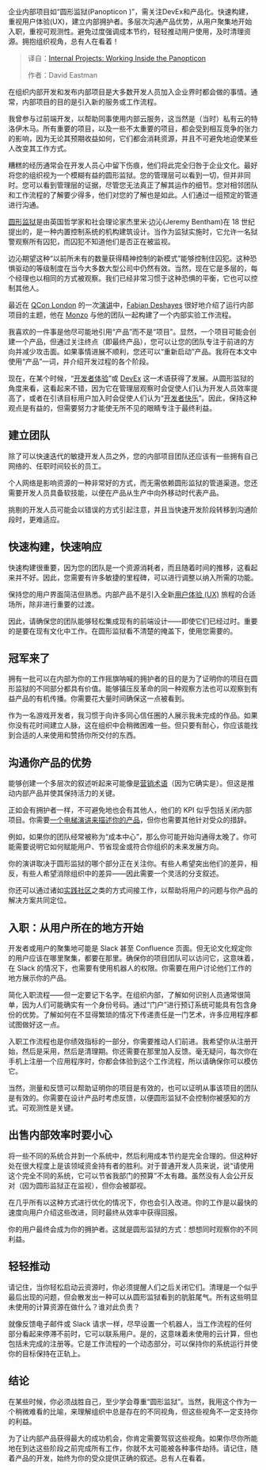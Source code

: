 <!--
title: 内部项目：在圆形监狱中工作
cover: https://cdn.thenewstack.io/media/2025/04/b8b5aa26-internal-projects-panopticon-2.jpg
summary: 企业内部项目如“圆形监狱(Panopticon)”，需关注DevEx和产品化。快速构建，重视用户体验(UX)，建立内部拥护者。多层次沟通产品优势，从用户聚集地开始入职，重视可观测性。避免过度强调成本节约，轻轻推动用户使用，及时清理资源。拥抱组织视角，总有人在看着！
-->

企业内部项目如“圆形监狱(Panopticon )”，需关注DevEx和产品化。快速构建，重视用户体验(UX)，建立内部拥护者。多层次沟通产品优势，从用户聚集地开始入职，重视可观测性。避免过度强调成本节约，轻轻推动用户使用，及时清理资源。拥抱组织视角，总有人在看着！

> 译自：[Internal Projects: Working Inside the Panopticon](https://thenewstack.io/internal-projects-working-inside-the-panopticon/)
> 
> 作者：David Eastman

在组织内部开发和发布内部项目是大多数开发人员加入企业界时都会做的事情。通常，内部项目的目的是引入新的服务或工作流程。

我曾参与过前端开发，以帮助同事使用内部云服务，这当然是（当时）私有云的特洛伊木马。所有重要的项目，以及一些不太重要的项目，都会受到相互竞争的张力的影响，因为无论其预期收益如何，它们都会消耗资源，并且不可避免地迫使某些人改变其工作方式。

糟糕的经历通常会在开发人员心中留下伤痕，他们将此完全归咎于企业文化。最好将您的组织视为一个模糊有益的圆形监狱。您的管理层可以看到一切，但并非同时。您可以看到管理层的证据，尽管您无法真正了解其运作的细节。您对相邻团队和工作流程的了解要少得多，他们对您的了解也是如此。人们通过一组预定的管道进行沟通。

[圆形监狱](https://www.ucl.ac.uk/bentham-project/about-jeremy-bentham/panopticon)是由英国哲学家和社会理论家杰里米·边沁(Jeremy Bentham)在 18 世纪提出的，是一种内置控制系统的机构建筑设计。当作为监狱实施时，它允许一名狱警观察所有囚犯，而囚犯不知道他们是否正在被监视。

边沁期望这种“以前所未有的数量获得精神控制的新模式”能够控制住囚犯。这种恐惧驱动的等级制度在当今大多数大型公司中仍然有效。当然，现在它是多层的，每个经理也以相同的方式被观察。我们已经非常习惯于这种恐惧的平衡，它也可以控制其他人。

最近在 [QCon London](https://qconlondon.com/) 的一次[演讲](https://qconlondon.com/presentation/apr2025/achieve-optimal-efficiency-your-developer-experience-teams)中，[Fabian Deshayes](https://www.linkedin.com/in/fabiendeshayes/) 很好地介绍了运行内部项目的主题，他在 [Monzo](https://monzo.com/) 与他的团队一起构建了一个内部实验工作流程。

我喜欢的一件事是他尽可能地引用“产品”而不是“项目”。显然，一个项目可能会创建一个产品，但通过关注终点（即最终产品），您可以让您的团队专注于前进的方向并减少攻击面。如果事情进展不顺利，您还可以“重新启动”产品。我将在本文中使用“产品”一词，并介绍开发过程的各个阶段。

现在，在某个时候，“[开发者体验](https://thenewstack.io/7-reasons-why-developer-experience-is-a-strategic-priority/)”或 [DevEx](https://thenewstack.io/how-a-devex-initiative-aims-to-save-500000-developer-hours/) 这一术语获得了发展。从圆形监狱的角度来看，这看起来不错，因为它在管理层观察时会促使人们认为开发人员效率提高了，或者在引诱目标用户加入时会促使人们认为“[开发者快乐](https://thenewstack.io/measure-developer-joy-not-developer-productivity-atlassian-says/)”。因此，保持这种观点是有益的，但需要努力才能使无所不见的眼睛专注于最终利益。

## 建立团队

除了可以快速迭代的敏捷开发人员之外，您的内部项目团队还应该有一些拥有自己网络的、任职时间较长的员工。

个人网络是影响资源的一种非常好的方式，而无需依赖圆形监狱的管道渠道。您还需要开发人员具备软技能，以便在产品从生产中向外移动时代表产品。

挑剔的开发人员可能会以错误的方式引起注意，并且当快速开发阶段转移到沟通阶段时，更难适应。

## 快速构建，快速响应

快速构建很重要，因为您的团队是一个资源消耗者，而且随着时间的推移，这看起来并不好。因此，您需要有许多敏捷的里程碑，可以进行调整以纳入所需的功能。

保持您的用户界面简洁但熟悉。内部产品不是引入全新[用户体验 (UX)](https://thenewstack.io/the-power-of-prototyping-in-user-experience-design/) 旅程的合适场所，除非进行重要的过渡。

因此，请确保您的团队能够轻松集成现有的前端设计——即使它们已经过时。重要的是要在现有文化中工作。在圆形监狱看不清楚的掩盖下，使用您需要的。

## 冠军来了

拥有一批可以在内部为你的工作摇旗呐喊的拥护者的目的是为了证明你的项目在圆形监狱的不同部分都具有价值。能够镇压反革命的同一种观察方法也可以观察到有益产品的有机传播。你需要花大量时间确保这一点被看到。

作为一名游戏开发者，我习惯于向许多同心信任圈的人展示我未完成的作品。如果你没有花时间建立人脉，这在组织中会稍微困难一些。但只要有耐心，你应该能找到合适的人来使用和赞扬你所交付的东西。

## 沟通你产品的优势

能够创建一个多层次的叙述听起来可能像是[营销术语](https://thenewstack.io/entrepreneurship-for-engineers-do-engineers-hate-marketing/)（因为它确实是）。但这是推动内部产品并使其保持活力的关键。

正如会有拥护者一样，不可避免地也会有其他人，他们的 KPI 似乎包括关闭内部项目。你需要[一个电梯演讲来描述你的产品](https://thenewstack.io/entrepreneurship-for-engineers-how-do-you-tell-your-story/)，但你也需要其他针对受众的措辞。

例如，如果你的团队经常被称为“成本中心”，那么你可能开始沟通得太晚了。你可能需要说明它如何赋能用户、节省现金或符合你组织的未来发展方向。

你的演讲取决于圆形监狱的哪个部分正在关注你。有些人希望突出他们的差异，相反，有些人希望消除组织中的差异——因此需要一个灵活的分支叙述。

你还可以通过诸如[实践社区](https://thenewstack.io/developers-need-a-community-of-practice-and-wikis-still-work/)之类的方式间接工作，以帮助将用户的问题与你产品的解决方案共同定位。

## 入职：从用户所在的地方开始

开发者或用户的聚集地可能是 Slack 甚至 Confluence 页面。但无论文化规定你的用户应该在哪里聚集，都要在那里。确保你的项目团队可以访问它，这意味着，在 Slack 的情况下，也需要有使用机器人的权限。你需要在用户讨论他们工作的地方展示你的产品。

简化入职流程——但一定要记下名字。在组织内部，了解如何识别人员通常很简单，因为人们可能确实有一个身份号码。通过“门户”进行预订系统可能具有包含身份的优势。了解如何在不显得繁琐的情况下传递责任是一门艺术，许多应用程序都试图做好这一点。

入职工作流程也是你绩效指标的一部分，你需要推动人们前进。我希望你从注册开始，然后是采用，然后是清理期。你还需要在那里加入反馈。毫无疑问，每次你在手机上注册一个应用程序时，你都会体验到这个工作流程，所以请确保你可以模仿它。

当然，测量和反馈可以帮助证明你的项目是有效的，也可以证明从事该项目的团队是有效的。你需要在设计产品时考虑反馈，以便圆形监狱不会控制你被感知的方式。可观测性是关键。

## 出售内部效率时要小心

将一些不同的系统合并到一个系统中，然后利用成本节约是完全合理的。但这种好处在很大程度上是该领域资金持有者的胜利。对于普通开发人员来说，说“请使用这个完全不同的系统，它可以节省我部门的预算”不太有趣。虽然没有人会公开反对（因为圆形监狱正在监视），但你会被鄙视。

在几乎所有以这种方式进行优化的情况下，你也会引入改进。你的工作是以最快的速度向用户介绍这些改进，同时最终从效率中获得回报。

你的用户最终会成为你的拥护者。这就是圆形监狱的方式：想想同时观察你的不同利益。

## 轻轻推动

请记住，当你轻松启动云资源时，你必须提醒人们之后关闭它们。清理是一个似乎最后出现的问题，但会散发出一种可以从圆形监狱看到的肮脏尾气。所有这些明显未使用的计算资源在做什么？谁对此负责？

就像反馈电子邮件或 Slack 请求一样，尽早设置一个机器人，当工作流程的任何部分看起来停滞不前时，它可以联系用户。是的，这意味着未使用的云计算，但也包括未完成的注册等。它是工作流程的一个动态部分，可以保持你的系统运行并使你的目标保持在正轨上。

## 结论
在某些时候，你必须战胜自己，至少学会尊重“圆形监狱”。当然，我用这个作为一个稍微难看的比喻，来理解组织中总是存在的不同视角，但这些视角不一定支持你的利益。

为了让内部产品获得最大的成功机会，你肯定需要驾驭这些视角。如果你尽你所能地在到达这些阶段之前完成所有工作，你就不太可能被各种事件劫持。请记住，随着产品的开发，始终为你的受众提供正确的叙述。总有人在看着。